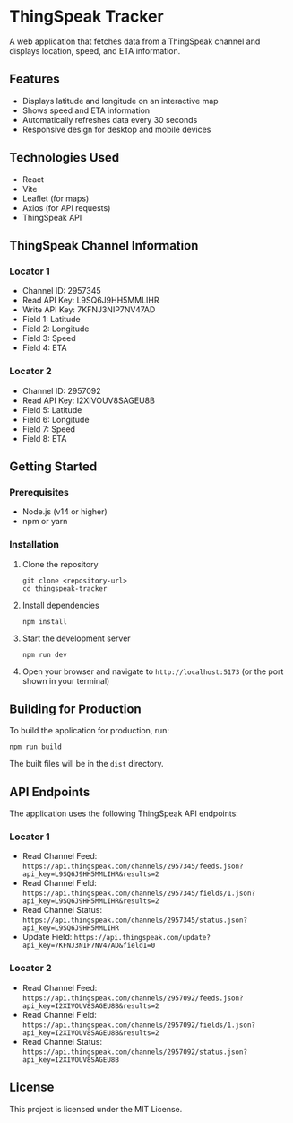 # ThingSpeak Tracker

A web application that fetches data from a ThingSpeak channel and displays location, speed, and ETA information.

## Features

- Displays latitude and longitude on an interactive map
- Shows speed and ETA information
- Automatically refreshes data every 30 seconds
- Responsive design for desktop and mobile devices

## Technologies Used

- React
- Vite
- Leaflet (for maps)
- Axios (for API requests)
- ThingSpeak API

## ThingSpeak Channel Information

### Locator 1
- Channel ID: 2957345
- Read API Key: L9SQ6J9HH5MMLIHR
- Write API Key: 7KFNJ3NIP7NV47AD
- Field 1: Latitude
- Field 2: Longitude
- Field 3: Speed
- Field 4: ETA

### Locator 2
- Channel ID: 2957092
- Read API Key: I2XIVOUV8SAGEU8B
- Field 5: Latitude
- Field 6: Longitude
- Field 7: Speed
- Field 8: ETA

## Getting Started

### Prerequisites

- Node.js (v14 or higher)
- npm or yarn

### Installation

1. Clone the repository
   ```
   git clone <repository-url>
   cd thingspeak-tracker
   ```

2. Install dependencies
   ```
   npm install
   ```

3. Start the development server
   ```
   npm run dev
   ```

4. Open your browser and navigate to `http://localhost:5173` (or the port shown in your terminal)

## Building for Production

To build the application for production, run:

```
npm run build
```

The built files will be in the `dist` directory.

## API Endpoints

The application uses the following ThingSpeak API endpoints:

### Locator 1
- Read Channel Feed: `https://api.thingspeak.com/channels/2957345/feeds.json?api_key=L9SQ6J9HH5MMLIHR&results=2`
- Read Channel Field: `https://api.thingspeak.com/channels/2957345/fields/1.json?api_key=L9SQ6J9HH5MMLIHR&results=2`
- Read Channel Status: `https://api.thingspeak.com/channels/2957345/status.json?api_key=L9SQ6J9HH5MMLIHR`
- Update Field: `https://api.thingspeak.com/update?api_key=7KFNJ3NIP7NV47AD&field1=0`

### Locator 2
- Read Channel Feed: `https://api.thingspeak.com/channels/2957092/feeds.json?api_key=I2XIVOUV8SAGEU8B&results=2`
- Read Channel Field: `https://api.thingspeak.com/channels/2957092/fields/1.json?api_key=I2XIVOUV8SAGEU8B&results=2`
- Read Channel Status: `https://api.thingspeak.com/channels/2957092/status.json?api_key=I2XIVOUV8SAGEU8B`

## License

This project is licensed under the MIT License.

